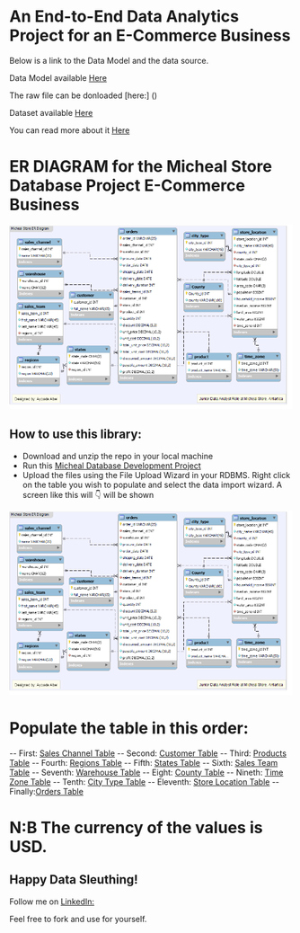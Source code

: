 # An End-to-End Data Analytics Project for an E-Commerce Business

Below is a link to the Data Model and the data source.

Data Model available [Here](https://github.com/tripleaceme/Micheal-Store-Database-Project/tree/main/Database%20Model)

The raw file can be donloaded [here:] ()

Dataset available [Here](https://github.com/tripleaceme/Micheal-Store-Database-Project/tree/main/csv%20files)

You can read more about it [Here](#)

# ER DIAGRAM for the Micheal Store Database Project E-Commerce Business
<p> <a href="#" target="blank"><img src="https://github.com/tripleaceme/Micheal-Store-Database-Project/blob/main/Micheal%20Store%20ER%20Diragram.png" alt="ER Diagram" /></a> </p>

## How to use this library:
 - Download and unzip the repo in your local machine
 - Run this [Micheal Database Development Project](https://github.com/tripleaceme/Micheal-Store-Database-Project/blob/main/Micheal_store_db.sql)
 - Upload the files using the File Upload Wizard in your RDBMS. Right click on the table you wish to populate and select the data import wizard. A screen like this will 👇 will be shown

<p> <a href="#" target="blank"><img src="https://github.com/tripleaceme/Micheal-Store-Database-Project/blob/main/Micheal%20Store%20ER%20Diragram.png" alt="ER Diagram" /></a> </p>

# Populate the table in this order:
-- First: [Sales Channel Table](https://github.com/tripleaceme/Micheal-Store-Database-Project/blob/main/csv%20files/sales_channel.csv)
-- Second: [Customer Table](https://github.com/tripleaceme/Micheal-Store-Database-Project/blob/main/csv%20files/customer.csv)
-- Third: [Products Table](https://github.com/tripleaceme/Micheal-Store-Database-Project/blob/main/csv%20files/products.csv)
-- Fourth: [Regions Table](https://github.com/tripleaceme/Micheal-Store-Database-Project/blob/main/csv%20files/regions.csv)
-- Fifth: [States Table](https://github.com/tripleaceme/Micheal-Store-Database-Project/blob/main/csv%20files/states.csv)
-- Sixth: [Sales Team Table](https://github.com/tripleaceme/Micheal-Store-Database-Project/blob/main/csv%20files/sales_team.csv)
-- Seventh: [Warehouse Table](https://github.com/tripleaceme/Micheal-Store-Database-Project/blob/main/csv%20files/warehouse.csv)
-- Eight: [County Table](https://github.com/tripleaceme/Micheal-Store-Database-Project/blob/main/csv%20files/county.csv)
-- Nineth: [Time Zone Table](https://github.com/tripleaceme/Micheal-Store-Database-Project/blob/main/csv%20files/time_zone.csv)
-- Tenth: [City Type Table](https://github.com/tripleaceme/Micheal-Store-Database-Project/blob/main/csv%20files/city_type.csv)
-- Eleventh: [Store Location Table](https://github.com/tripleaceme/Micheal-Store-Database-Project/blob/main/csv%20files/store_location.csv)
-- Finally:[Orders Table](https://github.com/tripleaceme/Micheal-Store-Database-Project/blob/main/csv%20files/orders.csv)

# N:B The currency of the values is USD.
## Happy Data Sleuthing!

Follow me on [LinkedIn:](https://www.linkedin.com/in/tripleaceme/)

Feel free to fork and use for yourself.